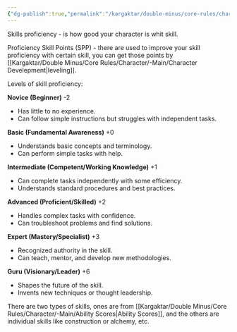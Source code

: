 ```yaml
---
{"dg-publish":true,"permalink":"/kargaktar/double-minus/core-rules/character/main/skills/"}
---
```


Skills proficiency - is how good your character is whit skill.

Proficiency Skill Points (SPP) - there are used to improve your skill proficiency with certain skill, you can get those points by [[Kargaktar/Double Minus/Core Rules/Character/-Main/Character Develepment\|leveling]].

Levels of skill proficiency:

**Novice (Beginner)** -2
- Has little to no experience.
- Can follow simple instructions but struggles with independent tasks.

**Basic (Fundamental Awareness)** +0
- Understands basic concepts and terminology.
- Can perform simple tasks with help.

**Intermediate (Competent/Working Knowledge)** +1
- Can complete tasks independently with some efficiency.
- Understands standard procedures and best practices.

**Advanced (Proficient/Skilled)** +2
- Handles complex tasks with confidence.
- Can troubleshoot problems and find solutions.

**Expert (Mastery/Specialist)** +3
- Recognized authority in the skill.
- Can teach, mentor, and develop new methodologies.

**Guru (Visionary/Leader)** +6
- Shapes the future of the skill.
- Invents new techniques or thought leadership.


There are two types of skills, ones are from [[Kargaktar/Double Minus/Core Rules/Character/-Main/Ability Scores\|Ability Scores]], and the others are individual skills like construction or alchemy, etc.

